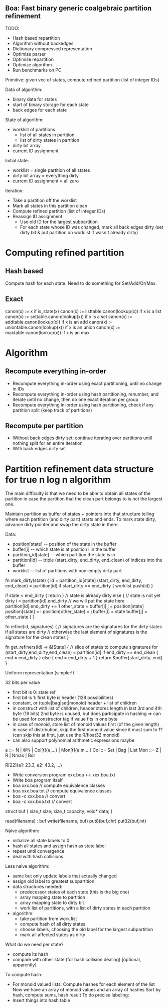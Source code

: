 Boa: Fast binary generic coalgebraic partition refinement
----------------------------------------------------------

TODO:
- Hash based repartition
- Algorithm without backedges
- Dictionary compressed representation
- Optimize parser
- Optimize repartition
- Optimize algorithm
- Run benchmarks on PC



Primitive: given vec of states, compute refined partition (list of integer IDs)

Data of algorithm:
- binary data for states
- start of binary storage for each state
- back edges for each state

State of algorithm:
- worklist of partitions
  + list of all states in partition
  + list of dirty states in partition
- dirty bit array
- current ID assignment

Initial state:
- worklist = single partition of all states
- dirty bit array = everything dirty
- current ID assignment = all zero

Iteration:
- Take a partition off the worklist
- Mark all states in this partition clean
- Compute refined partition (list of integer IDs)
- Reassign ID assignment
  + Use old ID for the largest subpartition
  + For each state whose ID was changed, mark all back edges dirty
    (set dirty bit & put partition on worklist if wasn't already dirty)

# Computing refined partition

## Hash based

Compute hash for each state.
Need to do something for Set/Add/Or/Max.

## Exact

canon(x) := x if is_state(x)
canon(x) := listtable.canon(lookup(x)) if x is a list
canon(x) := settable.canon(lookup(x)) if x is a set
canon(x) := addtable.canon(lookup(x)) if x is an add
canon(x) := uniontable.canon(lookup(x)) if x is an union
canon(x) := maxtable.canon(lookup(x)) if x is an max

# Algorithm

## Recompute everything in-order

- Recompute everything in-order using exact partitioning, until no change in IDs
- Recompute everything in-order using hash partitioning, renumber, and iterate until no change, then do one exact iteration per group
- Recompute everything in-order using hash partitioning, check if any partition split (keep track of partitions)

## Recompute per partition

- Without back edges dirty set: continue iterating over partitions until nothing split for an entire iteration
- With back edges dirty set


# Partition refinement data structure for true n log n algorithm

The main difficulty is that we need to be able to obtain all states of the partition in case the partition that the clean part belongs to is not the largest one.

Maintain partition as buffer of states + pointers into that structure telling where each partition (and dirty part) starts and ends.
To mark state dirty, advance dirty pointer and swap the dirty state in there.

Data:
- position[state]         -- position of the state in the buffer
- buffer[i]               -- which state is at position i in the buffer
- partition_id[state]     -- which partition the state is in
- partition[id]           -- triple (start_dirty, end_dirty, end_clean) of indices into the buffer
- worklist                -- list of partitions with non-empty dirty part

fn mark_dirty(state) {
  id = partition_id[state]
  (start_dirty, end_dirty, end_clean) = partition[id]
  if start_dirty == end_dirty { worklist.push(id) }

  if state < end_dirty { return } // state is already dirty
  else { // state is not yet dirty
    i = partition[id].end_dirty // we will put the state here
    partition[id].end_dirty += 1
    other_state = buffer[i]
    j = position[state]
    position[state] = i
    position[other_state] = j
    buffer[i] = state
    buffer[j] = other_state
  }
}

fn refine(id, signatures) {
  // signatures are the signatures for the dirty states if all states are dirty
  // otherwise the last element of signatures is the signature for the clean states
}

fn get_refiners(id) -> &[State] {
  // slice of states to compute signatures for
  (start_dirty,end_dirty,end_clean) = partition[id]
  if end_dirty == end_clean { end = end_dirty }
  else { end = end_dirty + 1 }
  return &buffer[start_dirty..end]
}




Uniform representation (simpler!).

32 bits per value
- first bit is 0: state ref
- first bit is 1: first byte is header (128 possibilities)
- constant, or (tuple|bag|set|monoid) header + list of children
- in construct with list of children, header stores length in last 3rd and 4th byte (16 bits)
  2nd byte is unused, but does participate in hashing => can be used for constructor tag if value fits in one byte
- in case of monoid, store list of monoid values first (of the given length)
  in case of distribution, skip the first monoid value since it must sum to 1? (can skip this at first, just use the R/float32 monoid)
- can also support polynomial arithmetic expressions maybe

e ::= N | @N | Col[t]{e,...} | Mon[t]{e:m,...}
Col ::= Set | Bag | List
Mon ::= Z | R | Nmax | Bor

R[22]{e1: 23.3, e2: 43.2, ...}

- Write conversion program xxx.boa <-> xxx.boa.txt
- Write boa program itself
- boa xxx.boa            // compute equivalence classes
- boa xxx.boa.txt        // compute equivalence classes
- boa -c xxx.boa         // convert
- boa -c xxx.boa.txt     // convert

struct buf {
  size_t size;
  size_t capacity;
  void* data;
}

read(filename) : buf
write(filename, buf)
put8(buf,chr)
put32(buf,int)


Naive algorithm:
- initialize all state labels to 0
- hash all states and assign hash as state label
- repeat until convergence
- deal with hash collisions

Less naive algorithm:
- same but only update labels that actually changed
- assign old label to greatest subpartition
- data structures needed:
  + predecessor states of each state (this is the big one)
  + array mapping state to partition
  + array mapping state to dirty bit
  + work list of partitions, with a list of dirty states in each partition
- algorithm:
  + take partition from work list
  + compute hash of all dirty states
  + choose labels, choosing the old label for the largest subpartition
  + mark all affected states as dirty


What do we need per state?
- compute its hash
- compare with other state (for hash collision dealing) [optional, apparently]

To compute hash:
- For monoid valued lists:
  Compute hashes for each element of the list
  Now we have an array of monoid values and an array of hashes
  Sort by hash, compute sums, hash result
To do precise labeling:
- Insert things into hash table

